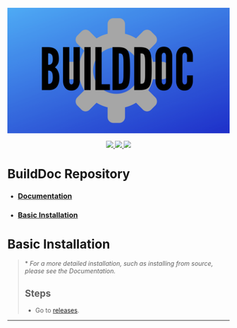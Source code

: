![builddoc-banner](./docs/assets/builddoc-bg.png)
<p align="center">
	<a href="https://github.com/itsamedood/BuildDoc/blob/main/LICENSE">
		<img src="https://img.shields.io/github/license/itsamedood/BuildDoc?color=blue&style=for-the-badge">
	</a>
	<a href="https://github.com/itsamedood/BuildDoc">
		<img src="https://img.shields.io/lgtm/grade/python/github/itsamedood/BuildDoc?style=for-the-badge">
	</a>
	<a href="https://github.com/itsamedood/BuildDoc">
		<img src="https://img.shields.io/github/stars/itsamedood/BuildDoc?style=for-the-badge">
	</a>
</p>

# **BuildDoc Repository**
- ### [Documentation](./docs/00-Welcome.md)
- ### [Basic Installation](#basic-installation)

# Basic Installation
> \* *For a more detailed installation, such as installing from source, please see the Documentation.*
>
> ## Steps
> - Go to [releases](https://github.com/itsamedood/BuildDoc/releases/).
---
